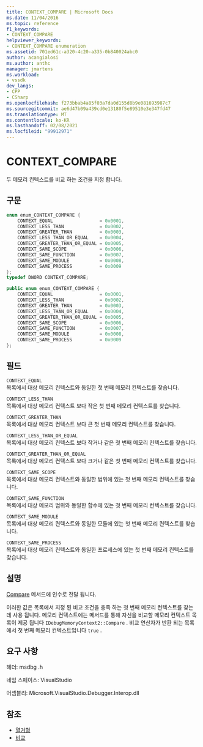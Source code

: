 ```yaml
---
title: CONTEXT_COMPARE | Microsoft Docs
ms.date: 11/04/2016
ms.topic: reference
f1_keywords:
- CONTEXT_COMPARE
helpviewer_keywords:
- CONTEXT_COMPARE enumeration
ms.assetid: 701ed61c-a320-4c20-a335-0b840024abc0
author: acangialosi
ms.author: anthc
manager: jmartens
ms.workload:
- vssdk
dev_langs:
- CPP
- CSharp
ms.openlocfilehash: f273bbab4a85f03a7da0d155d8b9e081693987c7
ms.sourcegitcommit: ae6d47b09a439cd0e13180f5e89510e3e347fd47
ms.translationtype: MT
ms.contentlocale: ko-KR
ms.lasthandoff: 02/08/2021
ms.locfileid: "99912971"
---
```

# <a name="context_compare"></a>CONTEXT_COMPARE
두 메모리 컨텍스트를 비교 하는 조건을 지정 합니다.

## <a name="syntax"></a>구문

```cpp
enum enum_CONTEXT_COMPARE {
    CONTEXT_EQUAL                 = 0x0001,
    CONTEXT_LESS_THAN             = 0x0002,
    CONTEXT_GREATER_THAN          = 0x0003,
    CONTEXT_LESS_THAN_OR_EQUAL    = 0x0004,
    CONTEXT_GREATER_THAN_OR_EQUAL = 0x0005,
    CONTEXT_SAME_SCOPE            = 0x0006,
    CONTEXT_SAME_FUNCTION         = 0x0007,
    CONTEXT_SAME_MODULE           = 0x0008,
    CONTEXT_SAME_PROCESS          = 0x0009
};
typedef DWORD CONTEXT_COMPARE;
```

```csharp
public enum enum_CONTEXT_COMPARE {
    CONTEXT_EQUAL                 = 0x0001,
    CONTEXT_LESS_THAN             = 0x0002,
    CONTEXT_GREATER_THAN          = 0x0003,
    CONTEXT_LESS_THAN_OR_EQUAL    = 0x0004,
    CONTEXT_GREATER_THAN_OR_EQUAL = 0x0005,
    CONTEXT_SAME_SCOPE            = 0x0006,
    CONTEXT_SAME_FUNCTION         = 0x0007,
    CONTEXT_SAME_MODULE           = 0x0008,
    CONTEXT_SAME_PROCESS          = 0x0009
};
```

## <a name="fields"></a>필드
`CONTEXT_EQUAL`\
목록에서 대상 메모리 컨텍스트와 동일한 첫 번째 메모리 컨텍스트를 찾습니다.

`CONTEXT_LESS_THAN`\
목록에서 대상 메모리 컨텍스트 보다 작은 첫 번째 메모리 컨텍스트를 찾습니다.

`CONTEXT_GREATER_THAN`\
목록에서 대상 메모리 컨텍스트 보다 큰 첫 번째 메모리 컨텍스트를 찾습니다.

`CONTEXT_LESS_THAN_OR_EQUAL`\
목록에서 대상 메모리 컨텍스트 보다 작거나 같은 첫 번째 메모리 컨텍스트를 찾습니다.

`CONTEXT_GREATER_THAN_OR_EQUAL`\
목록에서 대상 메모리 컨텍스트 보다 크거나 같은 첫 번째 메모리 컨텍스트를 찾습니다.

`CONTEXT_SAME_SCOPE`\
목록에서 대상 메모리 컨텍스트와 동일한 범위에 있는 첫 번째 메모리 컨텍스트를 찾습니다.

`CONTEXT_SAME_FUNCTION`\
목록에서 대상 메모리 범위와 동일한 함수에 있는 첫 번째 메모리 컨텍스트를 찾습니다.

`CONTEXT_SAME_MODULE`\
목록에서 대상 메모리 컨텍스트와 동일한 모듈에 있는 첫 번째 메모리 컨텍스트를 찾습니다.

`CONTEXT_SAME_PROCESS`\
목록에서 대상 메모리 컨텍스트와 동일한 프로세스에 있는 첫 번째 메모리 컨텍스트를 찾습니다.

## <a name="remarks"></a>설명
[Compare](../../../extensibility/debugger/reference/idebugmemorycontext2-compare.md) 메서드에 인수로 전달 됩니다.

이러한 값은 목록에서 지정 된 비교 조건을 충족 하는 첫 번째 메모리 컨텍스트를 찾는 데 사용 됩니다. 메모리 컨텍스트에는 메서드를 통해 자신을 비교할 메모리 컨텍스트 목록이 제공 됩니다 `IDebugMemoryContext2::Compare` . 비교 연산자가 반환 되는 목록에서 첫 번째 메모리 컨텍스트입니다 `true` .

## <a name="requirements"></a>요구 사항
헤더: msdbg .h

네임 스페이스: VisualStudio

어셈블리: Microsoft.VisualStudio.Debugger.Interop.dll

## <a name="see-also"></a>참조
- [열거형](../../../extensibility/debugger/reference/enumerations-visual-studio-debugging.md)
- [비교](../../../extensibility/debugger/reference/idebugmemorycontext2-compare.md)
